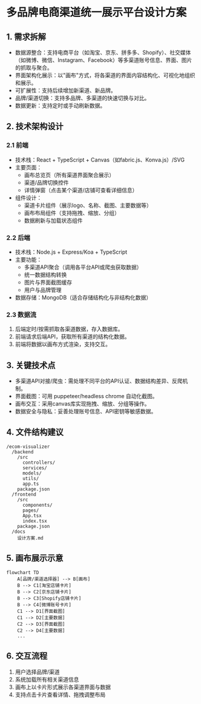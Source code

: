 # 多品牌电商渠道统一展示平台设计方案

## 1. 需求拆解
- 数据源整合：支持电商平台（如淘宝、京东、拼多多、Shopify）、社交媒体（如微博、微信、Instagram、Facebook）等多渠道账号信息、界面、图片的抓取与聚合。
- 界面架构化展示：以"画布"方式，将各渠道的界面内容结构化、可视化地组织和展示。
- 可扩展性：支持后续增加新渠道、新品牌。
- 品牌/渠道切换：支持多品牌、多渠道的快速切换与对比。
- 数据更新：支持定时或手动刷新数据。

## 2. 技术架构设计
### 2.1 前端
- 技术栈：React + TypeScript + Canvas（如fabric.js、Konva.js）/SVG
- 主要页面：
  - 画布总览页（所有渠道界面聚合展示）
  - 渠道/品牌切换控件
  - 详情弹窗（点击某个渠道/店铺可查看详细信息）
- 组件设计：
  - 渠道卡片组件（展示logo、名称、截图、主要数据等）
  - 画布布局组件（支持拖拽、缩放、分组）
  - 数据刷新与加载状态组件

### 2.2 后端
- 技术栈：Node.js + Express/Koa + TypeScript
- 主要功能：
  - 多渠道API聚合（调用各平台API或爬虫获取数据）
  - 统一数据结构转换
  - 图片与界面截图缓存
  - 用户与品牌管理
- 数据存储：MongoDB（适合存储结构化与非结构化数据）

### 2.3 数据流
1. 后端定时/按需抓取各渠道数据，存入数据库。
2. 前端请求后端API，获取所有渠道的结构化数据。
3. 前端将数据以画布方式渲染，支持交互。

## 3. 关键技术点
- 多渠道API对接/爬虫：需处理不同平台的API认证、数据结构差异、反爬机制。
- 界面截图：可用 puppeteer/headless chrome 自动化截图。
- 画布交互：采用canvas库实现拖拽、缩放、分组等操作。
- 数据安全与隐私：妥善处理账号信息、API密钥等敏感数据。

## 4. 文件结构建议
```
/ecom-visualizer
  /backend
    /src
      controllers/
      services/
      models/
      utils/
      app.ts
    package.json
  /frontend
    /src
      components/
      pages/
      App.tsx
      index.tsx
    package.json
  /docs
    设计方案.md
```

## 5. 画布展示示意
```mermaid
flowchart TD
    A[品牌/渠道选择器] --> B[画布]
    B --> C1[淘宝店铺卡片]
    B --> C2[京东店铺卡片]
    B --> C3[Shopify店铺卡片]
    B --> C4[微博账号卡片]
    C1 --> D1[界面截图]
    C1 --> D2[主要数据]
    C2 --> D3[界面截图]
    C2 --> D4[主要数据]
    ...
```

## 6. 交互流程
1. 用户选择品牌/渠道
2. 系统加载所有相关渠道信息
3. 画布上以卡片形式展示各渠道界面与数据
4. 支持点击卡片查看详情、拖拽调整布局 